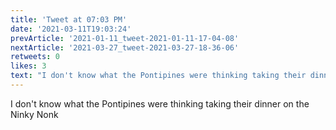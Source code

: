 ```yaml
---
title: 'Tweet at 07:03 PM'
date: '2021-03-11T19:03:24'
prevArticle: '2021-01-11_tweet-2021-01-11-17-04-08'
nextArticle: '2021-03-27_tweet-2021-03-27-18-36-06'
retweets: 0
likes: 3
text: "I don't know what the Pontipines were thinking taking their dinner on the Ninky Nonk"
---
```

I don't know what the Pontipines were thinking taking their dinner on the Ninky Nonk